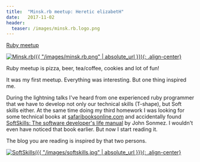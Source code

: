 ```yaml
---
title:  "Minsk.rb meetup: Heretic elizabetH"
date:   2017-11-02
header:
  teaser: /images/minsk.rb.logo.png
---
```

[Ruby meetup][HH]

[![Minsk.rb]({{ "/images/minsk.rb.png" | absolute_url }}){: .align-center}][Minsk.rb]

Ruby meetup is pizza, beer, tea/coffee, cookies and lot of fun!

It was my first meetup. Everything was interesting. But one thing inspired me.

During the lightning talks I've heard from one experienced ruby programmer that we have to develop not only our technical skills (T-shape), but Soft skills either.
At the same time doing my third homework I was looking for some technical books at [safaribooksonline.com][Safaribooks] and accidentally found [SoftSkills: The software developer's life manual][SoftSkills] by John Sonmez.
I wouldn't even have noticed that book earlier. But now I start reading it.

The blog you are reading is inspired by that two persons.

[![SoftSkills]({{ "/images/softskills.jpg" | absolute_url }}){: .align-center}][SoftSkills]

[Minsk.rb]: https://www.facebook.com/minskruby/
[HH]: https://www.facebook.com/events/281660829008006/
[Safaribooks]: https://www.safaribooksonline.com
[SoftSkills]: https://www.safaribooksonline.com/library/view/soft-skills-the/9781617292392/

